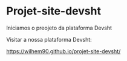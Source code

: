 # Projet-site-devsht
 Iniciamos o preojeto da plataforma Devsht

Visitar a nossa plataforma Devsht:

https://wilhem90.github.io/projet-site-devsht/
